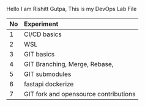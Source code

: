 Hello I am Rishitt Gutpa, This is my DevOps Lab File

|No|Experiment|
|:----|:----|
|1| CI/CD basics|
|2| WSL |
|3| GIT basics|
|4| GIT Branching, Merge, Rebase,|
|5| GIT submodules |
|6| fastapi dockerize |[Lab 6](./Rishitt_Gupta_DevOps_Lab_6.md) |
|7| GIT fork and opensource contributions| [Lab 7](./Rishitt_Gupta_DevOps_Lab_7.md) |
